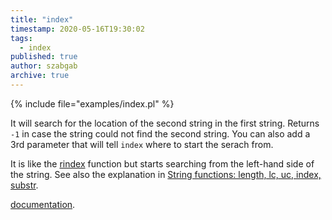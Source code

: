 ```yaml
---
title: "index"
timestamp: 2020-05-16T19:30:02
tags:
  - index
published: true
author: szabgab
archive: true
---
```



{% include file="examples/index.pl" %}

It will search for the location of the second string in the first string. Returns `-1` in case the string could not find the second string.
You can also add a 3rd parameter that will tell `index` where to start the serach from.

It is like the [rindex](/rindex) function but starts searching from the left-hand side of the string.
See also the explanation in [String functions: length, lc, uc, index, substr](/string-functions-length-lc-uc-index-substr).

[documentation](https://metacpan.org/pod/perlfunc#index-STR-SUBSTR-POSITION).
